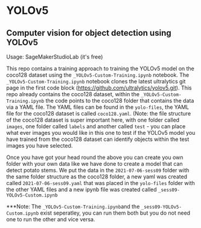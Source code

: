 # YOLOv5
## Computer vision for object detection using YOLOv5

Usage: SageMakerStudioLab (it's free) 

This repo contains a training approach to training the YOLOv5 model on the coco128 dataset using the `_YOLOv5-Custom-Training.ipynb` notebook. The 
`_YOLOv5-Custom-Training.ipynb` notebook clones the latest ultralytics git page in the first code block (https://github.com/ultralytics/yolov5.git). 
This repo already contains the coco128 dataset, within the `_YOLOv5-Custom-Training.ipynb` the code points to the coco128 folder that contains the data
via a YAML file. The YAML files can be found in the `yolo-files`, the YAML file for the coco128 dataset is called `coco128.yaml`. (Note: the file structure 
of the coco128 dataset is super important here, with one folder called `images`, one folder called `labels` and another called `test` - you can place what 
ever images you would like in this one to test if the YOLOv5 model you have trained from the coco128 dataset can identify objects within the test images you 
have selected. 

Once you have got your head round the above you can create you own folder with your own data like we have done to create a model that can detect potato stems.
We put the data in the `2021-07-06-sess09` folder with the same folder structure as the coco128 folder, a new yaml was created called `2021-07-06-sess09.yaml`
that was placed in the `yolo-files` folder with the other YAML files and a new ipynb file was created called `_sess09-YOLOv5-Custom.ipynb`

***Note: The `_YOLOv5-Custom-Training.ipynb`and the `_sess09-YOLOv5-Custom.ipynb` exist seperatley, you can run them both but you do not need one to run 
the other and vice versa. 




